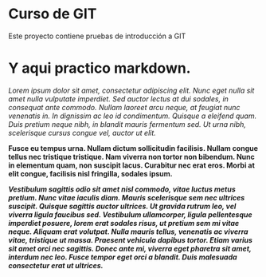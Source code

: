 # Curso de GIT

Este proyecto contiene pruebas de introducción a GIT

# Y aqui practico markdown.

*Lorem ipsum dolor sit amet, consectetur adipiscing elit. Nunc eget nulla sit amet nulla vulputate imperdiet. Sed auctor lectus at dui sodales, in consequat ante commodo. Nullam laoreet arcu neque, at feugiat nunc venenatis in. In dignissim ac leo id condimentum. Quisque a eleifend quam. Duis pretium neque nibh, in blandit mauris fermentum sed. Ut urna nibh, scelerisque cursus congue vel, auctor ut elit.*

**Fusce eu tempus urna. Nullam dictum sollicitudin facilisis. Nullam congue tellus nec tristique tristique. Nam viverra non tortor non bibendum. Nunc in elementum quam, non suscipit lacus. Curabitur nec erat eros. Morbi at elit congue, facilisis nisl fringilla, sodales ipsum.**

***Vestibulum sagittis odio sit amet nisl commodo, vitae luctus metus pretium. Nunc vitae iaculis diam. Mauris scelerisque sem nec ultrices suscipit. Quisque sagittis auctor ultrices. Ut gravida rutrum leo, vel viverra ligula faucibus sed. Vestibulum ullamcorper, ligula pellentesque imperdiet posuere, lorem erat sodales risus, ut pretium sem mi vitae neque. Aliquam erat volutpat. Nulla mauris tellus, venenatis ac viverra vitae, **tristique ut massa**. Praesent vehicula dapibus tortor. Etiam varius sit amet orci nec sagittis. Donec ante mi, viverra *eget* pharetra sit amet, interdum nec leo. Fusce tempor eget orci a blandit. Duis malesuada consectetur erat ut ultrices.*** 
